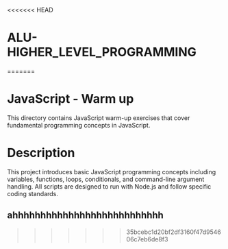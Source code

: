 <<<<<<< HEAD
# ALU-HIGHER_LEVEL_PROGRAMMING
=======
# JavaScript - Warm up
This directory contains JavaScript warm-up exercises that cover fundamental programming concepts in JavaScript.
# Description
This project introduces basic JavaScript programming concepts including variables, functions, loops, conditionals, and command-line argument handling. All scripts are designed to run with Node.js and follow specific coding standards.






## ahhhhhhhhhhhhhhhhhhhhhhhhhhh
>>>>>>> 35bcebc1d20bf2df3160f47d954606c7eb6de8f3
